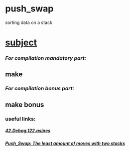 # push_swap
sorting data on a stack
# [subject](https://github.com/OlgaValieva/push_swap/blob/main/en.subject.pdf)
### *For compilation mandatory part:*
## **make**
### *For compilation bonus part:*
## **make bonus**

### useful links:
##### [42.Debag.122.asipes](https://vk.com/@forum42intra-push-swap)
##### [Push_Swap: The least amount of moves with two stacks](https://medium.com/@jamierobertdawson/push-swap-the-least-amount-of-moves-with-two-stacks-d1e76a71789a)
